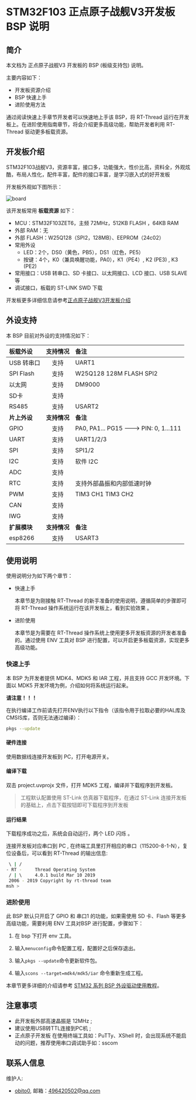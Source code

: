 # STM32F103 正点原子战舰V3开发板 BSP 说明

## 简介

本文档为 正点原子战舰V3 开发板的 BSP (板级支持包) 说明。

主要内容如下：

- 开发板资源介绍
- BSP 快速上手
- 进阶使用方法

通过阅读快速上手章节开发者可以快速地上手该 BSP，将 RT-Thread 运行在开发板上。在进阶使用指南章节，将会介绍更多高级功能，帮助开发者利用 RT-Thread 驱动更多板载资源。

## 开发板介绍

STM32F103战舰V3，资源丰富，接口多，功能强大，性价比高，资料全，外观炫酷，布局人性化，配件丰富，配件的接口丰富，是学习嵌入式的好开发板

开发板外观如下图所示：

![board](figures/board.jpg)

该开发板常用 **板载资源** 如下：

- MCU：STM32F103ZET6，主频 72MHz，512KB FLASH ，64KB RAM
- 外部 RAM：无
- 外部 FLASH：W25Q128（SPI2，128MB）、EEPROM（24c02）
- 常用外设
  - LED：2个，DS0（黄色，PB5），DS1（红色，PE5）
  - 按键：4个，K0（兼具唤醒功能，PA0），K1（PE4）, K2 (PE3) , K3 (PE2)
- 常用接口：USB 转串口、SD 卡接口、以太网接口、LCD 接口、USB SLAVE等
- 调试接口，板载的 ST-LINK SWD 下载

开发板更多详细信息请参考[正点原子战舰V3开发板介绍](http://www.openedv.com/thread-13912-1-1.html)

## 外设支持

本 BSP 目前对外设的支持情况如下：

| **板载外设**      | **支持情况** | **备注**                              |
| :----------------- | :----------: | :------------------------------------- |
| USB 转串口        |     支持     |    UART1                              |
| SPI Flash         |     支持     |   W25Q128 128M FLASH  SPI2           |
| 以太网            |     支持     |    DM9000                             |
| SD卡              |     支持     |                                      |
| RS485             |     支持     |    USART2                            |
| **片上外设**      | **支持情况** | **备注**                               |
| GPIO              |     支持     | PA0, PA1... PG15 ---> PIN: 0, 1...111 |
| UART              |     支持     | UART1/2/3                             |
| SPI               |     支持     | SPI1/2                            	  |
| I2C               |     支持     | 软件 I2C                              |
| ADC               |     支持     |                                      |
| RTC               |     支持     | 支持外部晶振和内部低速时钟 |
| PWM               |     支持     | TIM3 CH1  TIM3 CH2                   |
| CAN               |     支持     |                                      |
| IWG               |     支持     |                                      |
| **扩展模块**       | **支持情况** | **备注**                              |
|    esp8266        |     支持     |    USART3                            |

## 使用说明

使用说明分为如下两个章节：

- 快速上手

    本章节是为刚接触 RT-Thread 的新手准备的使用说明，遵循简单的步骤即可将 RT-Thread 操作系统运行在该开发板上，看到实验效果 。

- 进阶使用

    本章节是为需要在 RT-Thread 操作系统上使用更多开发板资源的开发者准备的。通过使用 ENV 工具对 BSP 进行配置，可以开启更多板载资源，实现更多高级功能。


### 快速上手

本 BSP 为开发者提供 MDK4、MDK5 和 IAR 工程，并且支持 GCC 开发环境。下面以 MDK5 开发环境为例，介绍如何将系统运行起来。

**请注意！！！**

在执行编译工作前请先打开ENV执行以下指令（该指令用于拉取必要的HAL库及CMSIS库，否则无法通过编译）：

```bash
pkgs --update
```

#### 硬件连接

使用数据线连接开发板到 PC，打开电源开关。

#### 编译下载

双击 project.uvprojx 文件，打开 MDK5 工程，编译并下载程序到开发板。

> 工程默认配置使用 ST-Link 仿真器下载程序，在通过 ST-Link 连接开发板的基础上，点击下载按钮即可下载程序到开发板

#### 运行结果

下载程序成功之后，系统会自动运行，两个 LED 闪烁 。

连接开发板对应串口到 PC , 在终端工具里打开相应的串口（115200-8-1-N），复位设备后，可以看到 RT-Thread 的输出信息:

```bash
 \ | /
- RT -     Thread Operating System
 / | \     4.0.1 build Mar 10 2019
 2006 - 2019 Copyright by rt-thread team
msh >
```
### 进阶使用

此 BSP 默认只开启了 GPIO 和 串口1 的功能，如果需使用 SD 卡、Flash 等更多高级功能，需要利用 ENV 工具对BSP 进行配置，步骤如下：

1. 在 bsp 下打开 env 工具。

2. 输入`menuconfig`命令配置工程，配置好之后保存退出。

3. 输入`pkgs --update`命令更新软件包。

4. 输入`scons --target=mdk4/mdk5/iar` 命令重新生成工程。

本章节更多详细的介绍请参考 [STM32 系列 BSP 外设驱动使用教程](../docs/STM32系列BSP外设驱动使用教程.md)。

## 注意事项

- 此开发板外部高速晶振是 12MHz ;
- 建议使用USB转TTL连接到PC机 ;
- 正点原子开发板 在使用终端工具如：PuTTy、XShell 时，会出现系统不能启动的问题，推荐使用串口调试助手如：sscom

## 联系人信息

维护人:

-  [obito0](https://github.com/obito0), 邮箱：<496420502@qq.com>